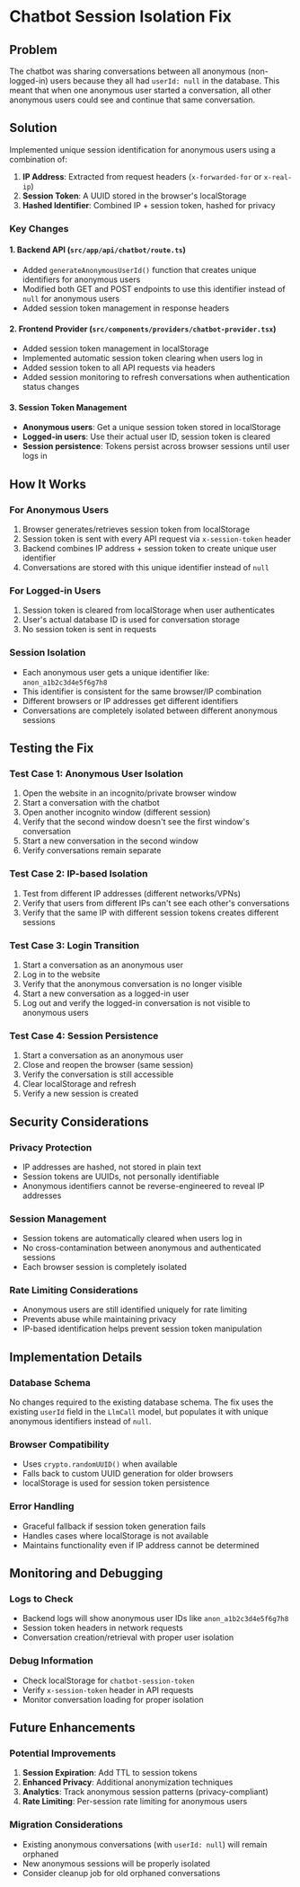 # Chatbot Session Isolation Fix

## Problem
The chatbot was sharing conversations between all anonymous (non-logged-in) users because they all had `userId: null` in the database. This meant that when one anonymous user started a conversation, all other anonymous users could see and continue that same conversation.

## Solution
Implemented unique session identification for anonymous users using a combination of:

1. **IP Address**: Extracted from request headers (`x-forwarded-for` or `x-real-ip`)
2. **Session Token**: A UUID stored in the browser's localStorage
3. **Hashed Identifier**: Combined IP + session token, hashed for privacy

### Key Changes

#### 1. Backend API (`src/app/api/chatbot/route.ts`)
- Added `generateAnonymousUserId()` function that creates unique identifiers for anonymous users
- Modified both GET and POST endpoints to use this identifier instead of `null` for anonymous users
- Added session token management in response headers

#### 2. Frontend Provider (`src/components/providers/chatbot-provider.tsx`)
- Added session token management in localStorage
- Implemented automatic session token clearing when users log in
- Added session token to all API requests via headers
- Added session monitoring to refresh conversations when authentication status changes

#### 3. Session Token Management
- **Anonymous users**: Get a unique session token stored in localStorage
- **Logged-in users**: Use their actual user ID, session token is cleared
- **Session persistence**: Tokens persist across browser sessions until user logs in

## How It Works

### For Anonymous Users
1. Browser generates/retrieves session token from localStorage
2. Session token is sent with every API request via `x-session-token` header
3. Backend combines IP address + session token to create unique user identifier
4. Conversations are stored with this unique identifier instead of `null`

### For Logged-in Users
1. Session token is cleared from localStorage when user authenticates
2. User's actual database ID is used for conversation storage
3. No session token is sent in requests

### Session Isolation
- Each anonymous user gets a unique identifier like: `anon_a1b2c3d4e5f6g7h8`
- This identifier is consistent for the same browser/IP combination
- Different browsers or IP addresses get different identifiers
- Conversations are completely isolated between different anonymous sessions

## Testing the Fix

### Test Case 1: Anonymous User Isolation
1. Open the website in an incognito/private browser window
2. Start a conversation with the chatbot
3. Open another incognito window (different session)
4. Verify that the second window doesn't see the first window's conversation
5. Start a new conversation in the second window
6. Verify conversations remain separate

### Test Case 2: IP-based Isolation
1. Test from different IP addresses (different networks/VPNs)
2. Verify that users from different IPs can't see each other's conversations
3. Verify that the same IP with different session tokens creates different sessions

### Test Case 3: Login Transition
1. Start a conversation as an anonymous user
2. Log in to the website
3. Verify that the anonymous conversation is no longer visible
4. Start a new conversation as a logged-in user
5. Log out and verify the logged-in conversation is not visible to anonymous users

### Test Case 4: Session Persistence
1. Start a conversation as an anonymous user
2. Close and reopen the browser (same session)
3. Verify the conversation is still accessible
4. Clear localStorage and refresh
5. Verify a new session is created

## Security Considerations

### Privacy Protection
- IP addresses are hashed, not stored in plain text
- Session tokens are UUIDs, not personally identifiable
- Anonymous identifiers cannot be reverse-engineered to reveal IP addresses

### Session Management
- Session tokens are automatically cleared when users log in
- No cross-contamination between anonymous and authenticated sessions
- Each browser session is completely isolated

### Rate Limiting Considerations
- Anonymous users are still identified uniquely for rate limiting
- Prevents abuse while maintaining privacy
- IP-based identification helps prevent session token manipulation

## Implementation Details

### Database Schema
No changes required to the existing database schema. The fix uses the existing `userId` field in the `LlmCall` model, but populates it with unique anonymous identifiers instead of `null`.

### Browser Compatibility
- Uses `crypto.randomUUID()` when available
- Falls back to custom UUID generation for older browsers
- localStorage is used for session token persistence

### Error Handling
- Graceful fallback if session token generation fails
- Handles cases where localStorage is not available
- Maintains functionality even if IP address cannot be determined

## Monitoring and Debugging

### Logs to Check
- Backend logs will show anonymous user IDs like `anon_a1b2c3d4e5f6g7h8`
- Session token headers in network requests
- Conversation creation/retrieval with proper user isolation

### Debug Information
- Check localStorage for `chatbot-session-token`
- Verify `x-session-token` header in API requests
- Monitor conversation loading for proper isolation

## Future Enhancements

### Potential Improvements
1. **Session Expiration**: Add TTL to session tokens
2. **Enhanced Privacy**: Additional anonymization techniques
3. **Analytics**: Track anonymous session patterns (privacy-compliant)
4. **Rate Limiting**: Per-session rate limiting for anonymous users

### Migration Considerations
- Existing anonymous conversations (with `userId: null`) will remain orphaned
- New anonymous sessions will be properly isolated
- Consider cleanup job for old orphaned conversations 